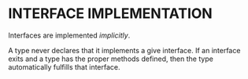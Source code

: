 # INTERFACE IMPLEMENTATION

Interfaces are implemented _implicitly_.

A type never declares that it implements a give interface. If an interface exits and a type has the proper methods defined, then the type automatically fulfills that interface.
